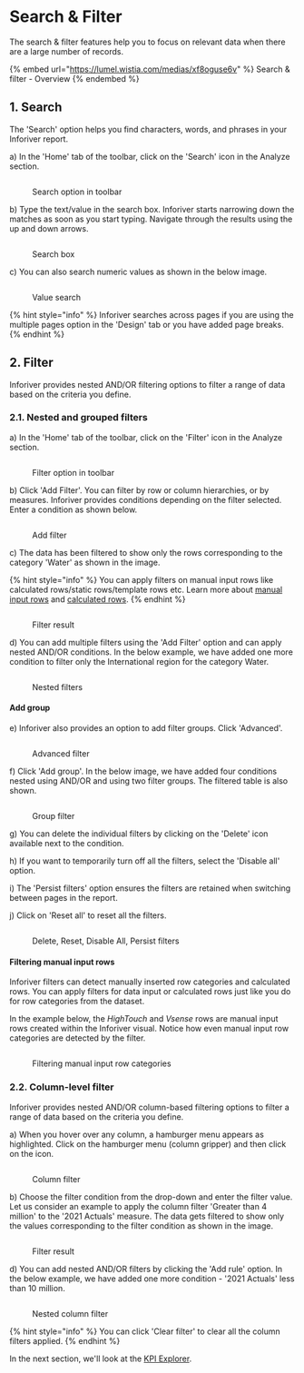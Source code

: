 # Search & Filter

The search & filter features help you to focus on relevant data when there are a large number of records.

{% embed url="https://lumel.wistia.com/medias/xf8oguse6v" %}
Search & filter - Overview
{% endembed %}

## 1. Search

The 'Search' option helps you find characters, words, and phrases in your Inforiver report.

a) In the 'Home' tab of the toolbar, click on the 'Search' icon in the Analyze section.

<figure><img src="../../../.gitbook/assets/Search (2).png" alt=""><figcaption><p>Search option in toolbar</p></figcaption></figure>

b) Type the text/value in the search box. Inforiver starts narrowing down the matches as soon as you start typing. Navigate through the results using the up and down arrows.

<figure><img src="../../../.gitbook/assets/SearchBox.png" alt=""><figcaption><p>Search box</p></figcaption></figure>

c) You can also search numeric values as shown in the below image.

<figure><img src="../../../.gitbook/assets/ValueSearch.png" alt=""><figcaption><p>Value search</p></figcaption></figure>

{% hint style="info" %}
Inforiver searches across pages if you are using the multiple pages option in the 'Design' tab or you have added page breaks.&#x20;
{% endhint %}

## 2. Filter

Inforiver provides nested AND/OR filtering options to filter a range of data based on the criteria you define.

### 2.1. Nested and grouped filters

a) In the 'Home' tab of the toolbar, click on the 'Filter' icon in the Analyze section.

<figure><img src="../../../.gitbook/assets/Filter.png" alt=""><figcaption><p>Filter option in toolbar</p></figcaption></figure>

b) Click 'Add Filter'. You can filter by row or column hierarchies, or by measures. Inforiver provides conditions depending on the filter selected. Enter a condition as shown below.

<figure><img src="../../../.gitbook/assets/Addfilter2.png" alt=""><figcaption><p>Add filter</p></figcaption></figure>

c) The data has been filtered to show only the rows corresponding to the category 'Water' as shown in the image.

{% hint style="info" %}
You can apply filters on manual input rows like calculated rows/static rows/template rows etc. Learn more about [manual input rows](../../4.-adding-business-logic-and-formulae/insert-manual-input-rows.md) and [calculated rows](../../4.-adding-business-logic-and-formulae/insert-calculated-rows/).
{% endhint %}

<figure><img src="../../../.gitbook/assets/FilterResult (2).png" alt=""><figcaption><p>Filter result</p></figcaption></figure>

d) You can add multiple filters using the 'Add Filter' option and can apply nested AND/OR conditions. In the below example, we have added one more condition to filter only the International region for the category Water.

<figure><img src="../../../.gitbook/assets/NestedFilters.png" alt=""><figcaption><p>Nested filters</p></figcaption></figure>

#### Add group

e) Inforiver also provides an option to add filter groups. Click 'Advanced'.&#x20;

<figure><img src="../../../.gitbook/assets/Advanced filter1.png" alt=""><figcaption><p>Advanced filter</p></figcaption></figure>

f) Click 'Add group'. In the below image, we have added four conditions nested using AND/OR and using two filter groups. The filtered table is also shown.

<figure><img src="../../../.gitbook/assets/GroupFilter (1).png" alt=""><figcaption><p>Group filter</p></figcaption></figure>

g) You can delete the individual filters by clicking on the 'Delete' icon available next to the condition.

h) If you want to temporarily turn off all the filters, select the 'Disable all' option.

i) The 'Persist filters' option ensures the filters are retained when switching between pages in the report.&#x20;

j) Click on 'Reset all' to reset all the filters.

<figure><img src="../../../.gitbook/assets/Delete1.png" alt=""><figcaption><p>Delete, Reset, Disable All, Persist filters</p></figcaption></figure>

#### Filtering manual input rows

Inforiver filters can detect manually inserted row categories and calculated rows. You can apply filters for data input or calculated rows just like you do for row categories from the dataset.

In the example below, the _HighTouch_ and _Vsense_ rows are manual input rows created within the Inforiver visual. Notice how even manual input row categories are detected by the filter.

<figure><img src="../../../.gitbook/assets/image (1) (1) (1) (1) (1) (1) (1) (1) (1) (1) (1) (1) (1) (1) (1) (1) (1) (1) (1) (1) (1) (1) (1) (1) (1) (1) (1) (1) (1) (1) (1) (1) (1) (1) (1) (1) (1) (1) (1) (1) (1) (1) (1) (1) (1) (1) (1) (1) (1) (1) (1) (1) (1) (1) (1) (1) (1) (1) (1) (1)  (13).png" alt=""><figcaption><p>Filtering manual input row categories</p></figcaption></figure>

### 2.2. Column-level filter

Inforiver provides nested AND/OR column-based filtering options to filter a range of data based on the criteria you define.&#x20;

a) When you hover over any column, a hamburger menu appears as highlighted. Click on the hamburger menu (column gripper) and then click on the<img src="../../../.gitbook/assets/image (842).png" alt="" data-size="line"> icon.

<figure><img src="../../../.gitbook/assets/Filter4.png" alt=""><figcaption><p>Column filter</p></figcaption></figure>

b) Choose the filter condition from the drop-down and enter the filter value. Let us consider an example to apply the column filter 'Greater than 4 million' to the '2021 Actuals' measure. The data gets filtered to show only the values corresponding to the filter condition as shown in the image.

<figure><img src="../../../.gitbook/assets/Filterresult2.png" alt=""><figcaption><p>Filter result</p></figcaption></figure>

d) You can add nested AND/OR filters by clicking the 'Add rule' option. In the below example, we have added one more condition - '2021 Actuals' less than 10 million.

<figure><img src="../../../.gitbook/assets/NEstedColumnFilter1.png" alt=""><figcaption><p>Nested column filter</p></figcaption></figure>

{% hint style="info" %}
You can click 'Clear filter' to clear all the column filters applied.
{% endhint %}

In the next section, we'll look at the [KPI Explorer](explorer.md).&#x20;
